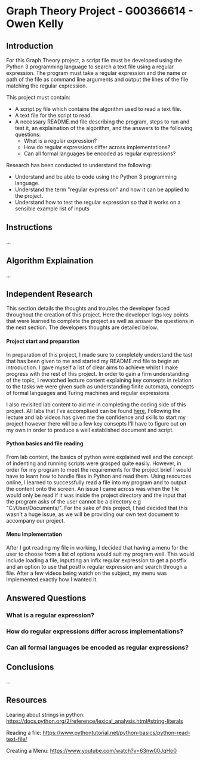 # Graph Theory Project - G00366614 - Owen Kelly

## Introduction
For this Graph Theory project, a script file must be developed using the Python 3 programming language to search a text file using a regular expression. The program must take a regular expression and the name or path of the file as command line arguments and output the lines of the file matching the regular expression. 

This project must contain:
* A script.py file which contains the algorithm used to read a text file.
* A text file for the script to read. 
* A necessary README.md file describing the program, steps to run and test it, an explaination of the algorithm, and the answers to the following questions:
  * What is a regular expression?
  * How do regular expressions differ across implementations?
  * Can all formal languages be encoded as regular expressions?

Research has been conducted to understand the following:
* Understand and be able to code using the Python 3 programming language.
* Understand the term "regular expression" and how it can be applied to the project.
* Understand how to test the regular expression so that it works on a sensible example list of inputs

## Instructions 
...

## Algorithm Explaination
...


## Independent Research
This section details the thoughts and troubles the developer faced throughout the creation of this project. Here the developer logs key points that were learned to complete the project as well as answer the questions in the next section. The developers thoughts are detailed below.

#### Project start and preparation 
In preparation of this project, I made sure to completely understand the tast that has been given to me and started my README.md file to begin an introduction. I gave myself a list of clear aims to achieve whilst I make progress with the rest of this project. In order to gain a firm understanding of the topic, I rewatched lecture content explaining key consepts in relation to the tasks we were given such as understanding finite automata, concepts of formal languages and Turing machines and regular expressions

I also revisited lab content to aid me in completing the coding side of this project. All labs that I've accomplised can be found [here.](https://github.com/OwenKe11y/graph-theory-labs) Following the lecture and lab videos has given me the confidence and skills to start my project however there will be a few key consepts I'll have to figure out on my own in order to produce a well established document and script.

#### Python basics and file reading 
From lab content, the basics of python were explained well and the concept of indenting and running scripts were grasped quite easily. However, in order for my program to meet the requirements for the project brief I would have to learn how to handle files in Python and read them. Using resources online, I learned to successfully read a file into my program and to output the content onto the screen. An issue I came across was when the file would only be read if it was inside the project directory and the input that the program asks of the user cannot be a directory e.g "C:/User/Documents/". For the sake of this project, I had decided that this wasn't a huge issue, as we will be providing our own text document to accompany our project.

#### Menu Implementation 
After I got reading my file in working, I decided that having a menu for the user to choose from a list of options would suit my program well. This would include loading a file, inputting an infix regular expression to get a postfix and an option to use that postfix regular expression and search through a file. After a few videos being watch on the subject, my menu was implemented exactly how I wanted it.



## Answered Questions
### What is a regular expression?

### How do regular expressions differ across implementations?

### Can all formal languages be encoded as regular expressions?

## Conclusions 
...

## Resources 
Learing about strings in python:
https://docs.python.org/2/reference/lexical_analysis.html#string-literals

Reading a file:
https://www.pythontutorial.net/python-basics/python-read-text-file/ 

Creating a Menu:
https://www.youtube.com/watch?v=63nw00JqHo0

